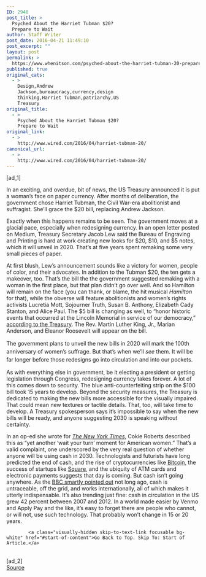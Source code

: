 ```yaml
---
ID: 2948
post_title: >
  Psyched About the Harriet Tubman $20?
  Prepare to Wait
author: Staff Writer
post_date: 2016-04-21 11:49:10
post_excerpt: ""
layout: post
permalink: >
  https://www.whenitson.com/psyched-about-the-harriet-tubman-20-prepare-to-wait/
published: true
original_cats:
  - >
    Design,Andrew
    Jackson,bureaucracy,currency,design
    thinking,Harriet Tubman,patriarchy,US
    Treasury
original_title:
  - >
    Psyched About the Harriet Tubman $20?
    Prepare to Wait
original_link:
  - >
    http://www.wired.com/2016/04/harriet-tubman-20/
canonical_url:
  - >
    http://www.wired.com/2016/04/harriet-tubman-20/
---
```

 [ad_1]
<br><div id=""><p>In an exciting, and overdue, bit of news, the US Treasury announced it is put a woman’s face on paper currency. After months of deliberation, the government chose Harriet Tubman, the Civil War-era abolitionist and suffragist. She’ll grace the $20 bill, replacing Andrew Jackson.</p>
<p>Exactly when this happens remains to be seen. The government moves at a glacial pace, especially when redesigning currency. In an open letter posted on Medium, Treasury Secretary Jacob Lew said <span>the Bureau of Engraving and Printing is hard at work creating new looks for $20, $10, and $5 notes, which it will unveil in 2020. That’s at five years spent remaking some very small pieces of paper.</span></p>



<p>At first blush, Lew’s announcement sounds like a victory for women, people of color, and their advocates. In addition to the Tubman $20, the ten gets a makeover, too. That’s the bill the the government suggested remaking with a woman in the first place, but that plan didn’t go over well. And so Hamilton will remain on the face (you can thank, or blame, the hit musical <em>Hamilton</em> for that), while the obverse will feature abolitionists and women’s rights activists Lucretia Mott, Sojourner Truth, Susan B. Anthony, Elizabeth Cady Stanton, and Alice Paul.<strong> </strong>The $5 bill is changing as well, to “<span>honor historic events that occurred at the Lincoln Memorial in service of our democracy,” <a href="https://modernmoney.treasury.gov/" target="_blank">according to the Treasury</a>. The Rev. </span>Martin Luther King, Jr., Marian Anderson, and Eleanor Roosevelt will appear on the bill.</p>
<p><span style="line-height: 1.5;">The government plans to unveil the new bills in 2020 will mark the 100th anniversary of women’s suffrage. But that’s when we’ll <em>see</em> them. It will be far longer before </span>those redesigns go into circulation and into our pockets.</p>
<p>As with everything else in government, be it electing a president or getting legislation through Congress, redesigning currency takes forever. A lot of this comes down to security. The blue anti-counterfeiting strip on the $100 bill took 15 years to develop. Beyond the security measures, the Treasury is dedicated to making the new bills more accessible for the visually impaired. That could mean new textures or tactile details. That, too, will take time to develop. A Treasury spokesperson says it’s impossible to say when the new bills will be ready, and anyone suggesting 2030 is speaking without certainty.</p>
<p>In an op-ed she wrote for <em><a href="http://www.nytimes.com/2016/04/20/opinion/the-hamilton-id-put-on-the-10-bill.html?action=click&amp;pgtype=Homepage&amp;clickSource=story-heading&amp;module=opinion-c-col-right-region&amp;region=opinion-c-col-right-region&amp;WT.nav=opinion-c-col-right-region" target="_blank">The New York Times</a></em>, Cokie Roberts described this as “<span>yet another ‘wait your turn’ moment for American women.” That’s a valid complaint, one underscored by the very real question of whether anyone will be using cash in 2030. </span>Technologists and futurists have long predicted the end of cash, and the rise of cryptocurrencies like <a href="http://www.wired.com/tag/bitcoin/" target="_blank">Bitcoin</a>, the success of startups like <a href="http://www.wired.com/tag/square/" target="_blank">Square</a>, and the ubiquity of ATM cards and electronic payments suggests that day is coming. But cash isn’t going anywhere. As the <a href="http://www.bbc.com/future/story/20150724-the-truth-about-the-death-of-cash" target="_blank">BBC smartly pointed out</a> not long ago, cash is untraceable, off the grid, and works internationally, all of which makes it utterly indispensable. It’s also trending just fine: cash in circulation in the US grew 42 percent between 2007 and 2012. In a world made easier by Venmo and Apply Pay and the like, it’s easy to forget there are people who cannot, or will not, use such technology. That probably won’t change in 15 or 20 years.</p>

			<a class="visually-hidden skip-to-text-link focusable bg-white" href="#start-of-content">Go Back to Top. Skip To: Start of Article.</a>

			
</div>
<br>[ad_2]
<br><a href="http://www.wired.com/2016/04/harriet-tubman-20/">Source </a>